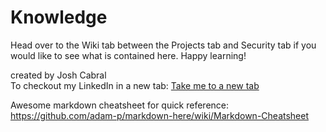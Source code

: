 # Knowledge

Head over to the Wiki tab between the Projects tab and Security tab if you would like to see what is contained here. Happy learning!

created by Josh Cabral <br>
To checkout my LinkedIn in a new tab: <a href="https://www.linkedin.com/in/joshycsm/" target="_blank">Take me to a new tab</a>

Awesome markdown cheatsheet for quick reference: https://github.com/adam-p/markdown-here/wiki/Markdown-Cheatsheet
